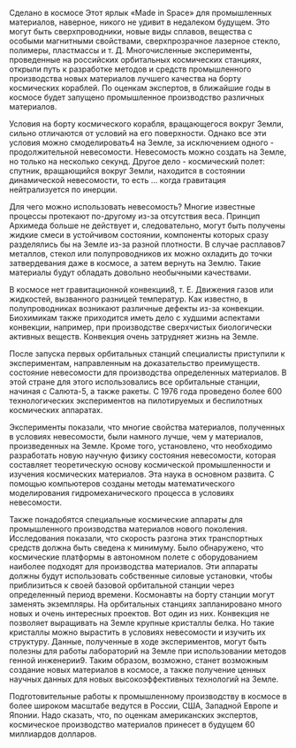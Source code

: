 Сделано в космосе
Этот ярлык «Made in Space» для промышленных материалов, наверное, никого не удивит в недалеком будущем. Это могут быть сверхпроводники, новые виды сплавов, вещества с особыми магнитными свойствами, сверхпрозрачное лазерное стекло, полимеры, пластмассы и т. Д. Многочисленные эксперименты, проведенные на российских орбитальных космических станциях, открыли путь к разработке методов и средств промышленного производства новых материалов лучшего качества на борту космических кораблей. По оценкам экспертов, в ближайшие годы в космосе будет запущено промышленное производство различных материалов.

Условия на борту космического корабля, вращающегося вокруг Земли, сильно отличаются от условий на его поверхности. Однако все эти условия можно смоделировать4 на Земле, за исключением одного - продолжительной невесомости. Невесомость можно создать на Земле, но только на несколько секунд. Другое дело - космический полет: спутник, вращающийся вокруг Земли, находится в состоянии динамической невесомости, то есть ... когда гравитация нейтрализуется по инерции.

Для чего можно использовать невесомость? Многие известные процессы протекают по-другому из-за отсутствия веса. Принцип Архимеда больше не действует и, следовательно, могут быть получены жидкие смеси в устойчивом состоянии, компоненты которых сразу разделялись бы на Земле из-за разной плотности. В случае расплавов7 металлов, стекол или полупроводников их можно охладить до точки затвердевания даже в космосе, а затем вернуть на Землю. Такие материалы будут обладать довольно необычными качествами.

В космосе нет гравитационной конвекции8, т. Е. Движения газов или жидкостей, вызванного разницей температур. Как известно, в полупроводниках возникают различные дефекты из-за конвекции. Биохимикам также приходится иметь дело с худшими аспектами конвекции, например, при производстве сверхчистых биологически активных веществ. Конвекция очень затрудняет жизнь на Земле.

После запуска первых орбитальных станций специалисты приступили к экспериментам, направленным на доказательство преимуществ. состояние невесомости для производства определенных материалов. В этой стране для этого использовались все орбитальные станции, начиная с Салюта-5, а также ракеты. С 1976 года проведено более 600 технологических экспериментов на пилотируемых и беспилотных космических аппаратах.

Эксперименты показали, что многие свойства материалов, полученных в условиях невесомости, были намного лучше, чем у материалов, произведенных на Земле. Кроме того, установлено, что необходимо разработать новую научную физику состояния невесомости, которая составляет теоретическую основу космической промышленности и изучения космических материалов. Эта наука в основном развита. С помощью компьютеров созданы методы математического моделирования гидромеханического процесса в условиях невесомости.

Также понадобятся специальные космические аппараты для промышленного производства материалов нового поколения. Исследования показали, что скорость разгона этих транспортных средств должна быть сведена к минимуму. Было обнаружено, что космические платформы в автономном полете с оборудованием наиболее подходят для производства материалов. Эти аппараты должны будут использовать собственные силовые установки, чтобы приблизиться к своей базовой орбитальной станции через определенный период времени. Космонавты на борту станции могут заменять экземпляры. На орбитальных станциях запланировано много новых и очень интересных проектов. Вот один из них. Конвекция не позволяет выращивать на Земле крупные кристаллы белка. Но такие кристаллы можно вырастить в условиях невесомости и изучить их структуру. Данные, полученные в ходе экспериментов, могут быть полезны для работы лабораторий на Земле при использовании методов генной инженерии9. Таким образом, возможно, станет возможным создание новых материалов в космосе, а также получение ценных научных данных для новых высокоэффективных технологий на Земле.

Подготовительные работы к промышленному производству в космосе в более широком масштабе ведутся в России, США, Западной Европе и Японии. Надо сказать, что, по оценкам американских экспертов, космическое производство материалов принесет в будущем 60 миллиардов долларов.